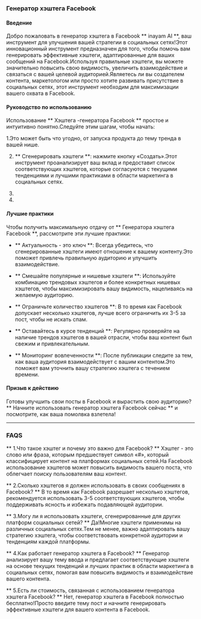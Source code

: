 ### Генератор хэштега Facebook

#### Введение
Добро пожаловать в генератор хэштега в Facebook ** inayam AI **, ваш инструмент для улучшения вашей стратегии в социальных сетях!Этот инновационный инструмент предназначен для того, чтобы помочь вам генерировать эффективные хэштеги, адаптированные для ваших сообщений на Facebook.Используя правильные хэштеги, вы можете значительно повысить свою видимость, увеличить взаимодействие и связаться с вашей целевой аудиторией.Являетесь ли вы создателем контента, маркетологом или просто хотите развивать присутствие в социальных сетях, этот инструмент необходим для максимизации вашего охвата в Facebook.

#### Руководство по использованию
Использование ** Хэштега -генератора Facebook ** простое и интуитивно понятно.Следуйте этим шагам, чтобы начать:

1.Это может быть что угодно, от запуска продукта до тему тренда в вашей нише.

2. ** Сгенерировать хэштеги **: нажмите кнопку «Создать».Этот инструмент проанализирует ваш вклад и предоставит список соответствующих хэштегов, которые согласуются с текущими тенденциями и лучшими практиками в области маркетинга в социальных сетях.

3.

4.

#### Лучшие практики
Чтобы получить максимальную отдачу от ** Генератора хэштега Facebook **, рассмотрите эти лучшие практики:

- ** Актуальность - это ключ **: Всегда убедитесь, что сгенерированные хэштеги имеют отношение к вашему контенту.Это поможет привлечь правильную аудиторию и улучшить взаимодействие.

- ** Смешайте популярные и нишевые хэштеги **: Используйте комбинацию трендовых хэштегов и более конкретных нишевых хэштегов, чтобы максимизировать вашу видимость, нацеливаясь на желаемую аудиторию.

- ** Ограничьте количество хэштегов **: В то время как Facebook допускает несколько хэштегов, лучше всего ограничить их 3-5 за пост, чтобы не искать спам.

- ** Оставайтесь в курсе тенденций **: Регулярно проверяйте на наличие трендов хэштегов в вашей отрасли, чтобы ваш контент был свежим и привлекательным.

- ** Мониторинг вовлеченности **: После публикации следите за тем, как ваша аудитория взаимодействует с вашим контентом.Это поможет вам уточнить вашу стратегию хэштега с течением времени.

#### Призыв к действию
Готовы улучшить свои посты в Facebook и вырастить свою аудиторию?** Начните использовать генератор хэштега Facebook сейчас ** и посмотрите, как ваша помолвка взлетела!

---

### FAQS

** 1.Что такое хэштег и почему это важно для Facebook? **
Хэштег - это слово или фраза, которым предшествует символ «#», который классифицирует контент на платформах социальных сетей.На Facebook использование хэштегов может повысить видимость вашего поста, что облегчает поиску пользователям ваш контент.

** 2.Сколько хэштегов я должен использовать в своих сообщениях в Facebook? **
В то время как Facebook разрешает несколько хэштегов, рекомендуется использовать 3-5 соответствующих хэштегов, чтобы поддерживать ясность и избежать подавляющей аудитории.

** 3.Могу ли я использовать хэштеги, сгенерированные для других платформ социальных сетей? **
Да!Многие хэштеги применимы на различных социальных сетях.Тем не менее, важно адаптировать вашу стратегию хэштега, чтобы соответствовать конкретной аудитории и тенденциям каждой платформы.

** 4.Как работает генератор хэштега в Facebook? **
Генератор анализирует вашу тему ввода и предлагает соответствующие хэштеги на основе текущих тенденций и лучших практик в области маркетинга в социальных сетях, помогая вам повысить видимость и взаимодействие вашего контента.

** 5.Есть ли стоимость, связанная с использованием генератора хэштега Facebook? **
Нет, генератор хэштега в Facebook полностью бесплатно!Просто введите тему пост и начните генерировать эффективные хэштеги для вашего контента в Facebook.